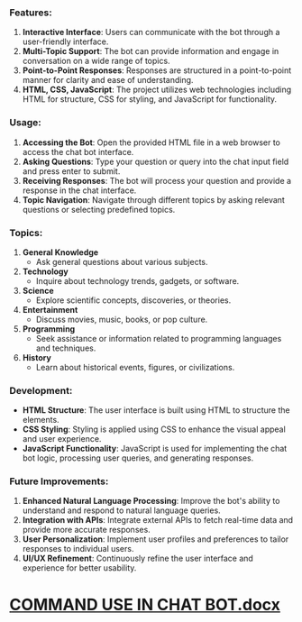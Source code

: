 
### Features:
1. **Interactive Interface**: Users can communicate with the bot through a user-friendly interface.
2. **Multi-Topic Support**: The bot can provide information and engage in conversation on a wide range of topics.
3. **Point-to-Point Responses**: Responses are structured in a point-to-point manner for clarity and ease of understanding.
4. **HTML, CSS, JavaScript**: The project utilizes web technologies including HTML for structure, CSS for styling, and JavaScript for functionality.

### Usage:
1. **Accessing the Bot**: Open the provided HTML file in a web browser to access the chat bot interface.
2. **Asking Questions**: Type your question or query into the chat input field and press enter to submit.
3. **Receiving Responses**: The bot will process your question and provide a response in the chat interface.
4. **Topic Navigation**: Navigate through different topics by asking relevant questions or selecting predefined topics.

### Topics:
1. **General Knowledge**
   - Ask general questions about various subjects.
2. **Technology**
   - Inquire about technology trends, gadgets, or software.
3. **Science**
   - Explore scientific concepts, discoveries, or theories.
4. **Entertainment**
   - Discuss movies, music, books, or pop culture.
5. **Programming**
   - Seek assistance or information related to programming languages and techniques.
6. **History**
   - Learn about historical events, figures, or civilizations.

### Development:
- **HTML Structure**: The user interface is built using HTML to structure the elements.
- **CSS Styling**: Styling is applied using CSS to enhance the visual appeal and user experience.
- **JavaScript Functionality**: JavaScript is used for implementing the chat bot logic, processing user queries, and generating responses.

### Future Improvements:
1. **Enhanced Natural Language Processing**: Improve the bot's ability to understand and respond to natural language queries.
2. **Integration with APIs**: Integrate external APIs to fetch real-time data and provide more accurate responses.
3. **User Personalization**: Implement user profiles and preferences to tailor responses to individual users.
4. **UI/UX Refinement**: Continuously refine the user interface and experience for better usability.


# [COMMAND USE IN CHAT BOT.docx](https://github.com/Satish2004/ChatBOTxSAtish/files/15042546/COMMAND.USE.IN.CHAT.BOT.docx)
